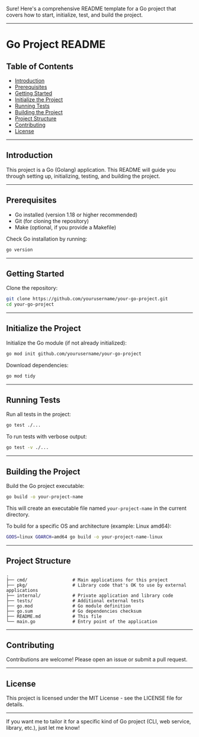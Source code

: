 Sure! Here's a comprehensive README template for a Go project that covers how to start, initialize, test, and build the project.

---

# Go Project README

## Table of Contents

* [Introduction](#introduction)
* [Prerequisites](#prerequisites)
* [Getting Started](#getting-started)
* [Initialize the Project](#initialize-the-project)
* [Running Tests](#running-tests)
* [Building the Project](#building-the-project)
* [Project Structure](#project-structure)
* [Contributing](#contributing)
* [License](#license)

---

## Introduction

This project is a Go (Golang) application. This README will guide you through setting up, initializing, testing, and building the project.

---

## Prerequisites

* Go installed (version 1.18 or higher recommended)
* Git (for cloning the repository)
* Make (optional, if you provide a Makefile)

Check Go installation by running:

```bash
go version
```

---

## Getting Started

Clone the repository:

```bash
git clone https://github.com/yourusername/your-go-project.git
cd your-go-project
```

---

## Initialize the Project

Initialize the Go module (if not already initialized):

```bash
go mod init github.com/yourusername/your-go-project
```

Download dependencies:

```bash
go mod tidy
```

---

## Running Tests

Run all tests in the project:

```bash
go test ./...
```

To run tests with verbose output:

```bash
go test -v ./...
```

---

## Building the Project

Build the Go project executable:

```bash
go build -o your-project-name
```

This will create an executable file named `your-project-name` in the current directory.

To build for a specific OS and architecture (example: Linux amd64):

```bash
GOOS=linux GOARCH=amd64 go build -o your-project-name-linux
```

---

## Project Structure

```
.
├── cmd/                 # Main applications for this project
├── pkg/                 # Library code that's OK to use by external applications
├── internal/            # Private application and library code
├── tests/               # Additional external tests
├── go.mod               # Go module definition
├── go.sum               # Go dependencies checksum
├── README.md            # This file
└── main.go              # Entry point of the application
```

---

## Contributing

Contributions are welcome! Please open an issue or submit a pull request.

---

## License

This project is licensed under the MIT License - see the LICENSE file for details.

---

If you want me to tailor it for a specific kind of Go project (CLI, web service, library, etc.), just let me know!
